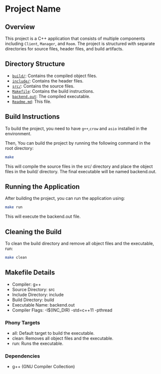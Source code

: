 # Project Name

## Overview
This project is a C++ application that consists of multiple components including `Client`, `Manager`, and `Room`. The project is structured with separate directories for source files, header files, and build artifacts.

## Directory Structure

- [`build/`](): Contains the compiled object files.
- [`include/`](): Contains the header files.
- [`src/`](): Contains the source files.
- [`Makefile`](): Contains the build instructions.
- [`backend.out`](): The compiled executable.
- [`Readme.md`](): This file.

## Build Instructions

To build the project, you need to have `g++`,`crow` and `asio` installed in the environment. 

Then, You can build the project by running the following command in the root directory:

```sh
make
```

This will compile the source files in the src/ directory and place the object files in the build/ directory. The final executable will be named backend.out.

## Running the Application
After building the project, you can run the application using:
```sh
make run
```

This will execute the backend.out file.

## Cleaning the Build
To clean the build directory and remove all object files and the executable, run:
```sh
make clean
```
## Makefile Details
 - Compiler: g++
 - Source Directory: src
 - Include Directory: include
 - Build Directory: build
 - Executable Name: backend.out
 - Compiler Flags: -I$(INC_DIR) -std=c++11 -pthread
### Phony Targets
 - all: Default target to build the executable.
 - clean: Removes all object files and the executable.
 - run: Runs the executable.
### Dependencies
 - g++ (GNU Compiler Collection)
